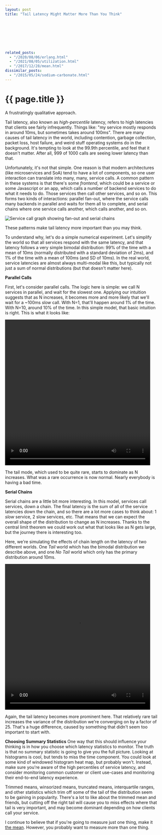 ```yaml
---
layout: post
title: "Tail Latency Might Matter More Than You Think"








related_posts:
  - "/2020/08/06/erlang.html"
  - "/2021/08/05/utilization.html"
  - "/2017/12/28/mean.html"
dissimilar_posts:
  - "/2015/05/24/sodium-carbonate.html"
---
```

{{ page.title }}
================

<p class="meta">A frustratingly qualitative approach.</p>

Tail latency, also known as *high-percentile* latency, refers to high latencies that clients see fairly infrequently. Things like: "my service mostly responds in around 10ms, but sometimes takes around 100ms". There are many causes of tail latency in the world, including contention, garbage collection, packet loss, host failure, and weird stuff operating systems do in the background. It's tempting to look at the 99.9th percentile, and feel that it doesn't matter. After all, 999 of 1000 calls are seeing lower latency than that.

Unfortunately, it's not that simple. One reason is that modern architectures (like microservices and SoA) tend to have a lot of components, so one user interaction can translate into many, many, service calls. A common pattern in these systems is that there's some *frontend*, which could be a service or some Javascript or an app, which calls a number of backend services to do what it needs to do. Those services then call other services, and so on. This forms two kinds of interactions: parallel fan-out, where the service calls many backends in parallel and waits for them all to complete, and serial chains where one service calls another, which calls another, and so on.

![Service call graph showing fan-out and serial chains](https://mbrooker-blog-images.s3.amazonaws.com/call_graph.png)

These patterns make tail latency more important than you may think.

To understand why, let's do a simple numerical experiment. Let's simplify the world so that all services respond with the same latency, and that latency follows a very simple bimodal distribution: 99% of the time with a mean of 10ms (normally distributed with a standard deviation of 2ms), and 1% of the time with a mean of 100ms (and SD of 10ms). In the real world, service latencies are almost always multi-modal like this, but typically not just a sum of normal distributions (but that doesn't matter here).

**Parallel Calls**

First, let's consider parallel calls. The logic here is simple: we call N services in parallel, and wait for the slowest one. Applying our intuition suggests that as N increases, it becomes more and more likely that we'll wait for a ~100ms *slow* call. With N=1, that'll happen around 1% of the time. With N=10, around 10% of the time. In this simple model, that basic intuition is right. This is what it looks like:

<video width="480" height="480" autoplay controls>
  <source src="https://mbrooker-blog-images.s3.amazonaws.com/freq_maxes.mp4" type="video/mp4">
</video>

The tail mode, which used to be quite rare, starts to dominate as N increases. What was a rare occurrence is now normal. Nearly everybody is having a bad time.

**Serial Chains**

Serial chains are a little bit more interesting. In this model, services call services, down a chain. The final latency is the sum of all of the service latencies down the chain, and so there are a lot more cases to think about: 1 *slow* service, 2 slow services, etc. That means that we can expect the overall shape of the distribution to change as N increases. Thanks to the central limit theorem we could work out what that looks like as N gets large, but the journey there is interesting too.

Here, we're simulating the effects of chain length on the latency of two different worlds. One *Tail* world which has the bimodal distribution we describe above, and one *No Tail* world which only has the primary distribution around 10ms.

<video width="480" height="480" autoplay controls>
  <source src="https://mbrooker-blog-images.s3.amazonaws.com/freq_sums.mp4" type="video/mp4">
</video>

Again, the tail latency becomes more prominent here. That relatively rare tail increases the variance of the distribution we're converging on by a factor of 25. That's a huge difference, caused by something that didn't seem too important to start with.

**Choosing Summary Statistics**
One way that this should influence your thinking is in how you choose which latency statistics to monitor. The truth is that no summary statistic is going to give you the full picture. Looking at histograms is cool, but tends to miss the time component. You could look at some kind of windowed histogram heat map, but probably won't. Instead, make sure you're aware of the high percentiles of service latency, and consider monitoring common customer or client use-cases and monitoring their end-to-end latency experience.

Trimmed means, winsorized means, truncated means, interquartile ranges, and other statistics which trim off some of the tail of the distribution seem to be gaining in popularity. There's a lot to like about the trimmed mean and friends, but cutting off the right tail will cause you to miss effects where that tail is very important, and may become dominant depending on how clients call your service.

I continue to believe that if you're going to measure just one thing, make it [the mean](https://brooker.co.za/blog/2017/12/28/mean.html). However, you probably want to measure more than one thing.